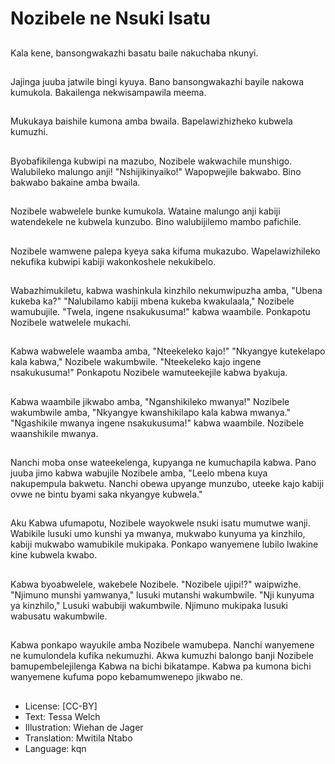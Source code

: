 # Nozibele ne Nsuki Isatu

##
Kala kene, bansongwakazhi basatu baile nakuchaba nkunyi.

##
Jajinga juuba jatwile bingi kyuya. Bano bansongwakazhi bayile nakowa kumukola. Bakailenga nekwisampawila meema.

##
Mukukaya baishile kumona amba bwaila. Bapelawizhizheko kubwela kumuzhi.

##
Byobafikilenga kubwipi na mazubo, Nozibele wakwachile munshigo. Walubileko malungo anji! "Nshijikinyaiko!" Wapopwejile bakwabo. Bino bakwabo bakaine amba bwaila.

##
Nozibele wabwelele bunke kumukola. Wataine malungo anji kabiji watendekele ne kubwela kunzubo. Bino walubijilemo mambo pafichile.

##
Nozibele wamwene palepa kyeya saka kifuma mukazubo. Wapelawizhileko nekufika kubwipi kabiji wakonkoshele nekukibelo.

##
Wabazhimukiletu, kabwa washinkula kinzhilo nekumwipuzha amba, "Ubena kukeba ka?" "Nalubilamo kabiji mbena kukeba kwakulaala," Nozibele wamubujile. "Twela, ingene nsakukusuma!" kabwa waambile. Ponkapotu Nozibele watwelele mukachi.

##
Kabwa wabwelele waamba amba, "Nteekeleko kajo!" "Nkyangye kutekelapo kala kabwa," Nozibele wakumbwile. "Nteekeleko kajo ingene nsakukusuma!" Ponkapotu Nozibele wamuteekejile kabwa byakuja.

##
Kabwa waambile jikwabo amba, "Nganshikileko mwanya!" Nozibele wakumbwile amba, "Nkyangye kwanshikilapo kala kabwa mwanya." "Ngashikile mwanya ingene nsakukusuma!" kabwa waambile. Nozibele waanshikile mwanya.

##
Nanchi moba onse wateekelenga, kupyanga ne kumuchapila kabwa. Pano juuba jimo kabwa wabujile Nozibele amba, "Leelo mbena kuya nakupempula bakwetu. Nanchi obewa upyange munzubo, uteeke kajo kabiji ovwe ne bintu byami saka nkyangye kubwela."

##
Aku Kabwa ufumapotu, Nozibele wayokwele nsuki isatu mumutwe wanji. Wabikile lusuki umo kunshi ya mwanya, mukwabo kunyuma ya kinzhilo, kabiji mukwabo wamubikile mukipaka. Ponkapo wanyemene lubilo lwakine kine kubwela kwabo.

##
Kabwa byoabwelele, wakebele Nozibele. "Nozibele ujipi!?" waipwizhe. "Njimuno munshi yamwanya," lusuki mutanshi wakumbwile. "Nji kunyuma ya kinzhilo," Lusuki wabubiji wakumbwile. Njimuno mukipaka lusuki wabusatu wakumbwile.

##
Kabwa ponkapo wayukile amba Nozibele wamubepa. Nanchi wanyemene ne kumulondela kufika nekumuzhi. Akwa kumuzhi balongo banji Nozibele bamupembelejilenga Kabwa na bichi bikatampe. Kabwa pa kumona bichi wanyemene kufuma popo kebamumwenepo jikwabo ne.

##
* License: [CC-BY]
* Text: Tessa Welch
* Illustration: Wiehan de Jager
* Translation: Mwitila Ntabo
* Language: kqn
